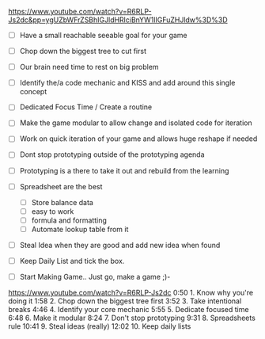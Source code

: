 https://www.youtube.com/watch?v=R6RLP-Js2dc&pp=ygUZbWFrZSBhIGJldHRlciBnYW1lIGFuZHJldw%3D%3D

- [ ] Have a small reachable seeable goal for your game
- [ ] Chop down the biggest tree to cut first
- [ ] Our brain need time to rest on big problem
- [ ] Identify the/a code mechanic and KISS and add around this single concept
- [ ] Dedicated Focus Time / Create a routine
- [ ] Make the game modular to allow change and isolated code for iteration
- [ ] Work on quick iteration of your game and allows huge reshape if needed
- [ ] Dont stop prototyping outside of the prototyping agenda
- [ ] Prototyping is a there to take it out and rebuild from the learning
- [ ] Spreadsheet are the best
  - [ ] Store balance data
  - [ ] easy to work
  - [ ] formula and formatting
  - [ ] Automate lookup table from it
- [ ] Steal Idea when they are good and add new idea when found
- [ ] Keep Daily List and tick the box.
- [ ] Start Making Game.. Just go, make a game ;)-


https://www.youtube.com/watch?v=R6RLP-Js2dc
0:50 1. Know why you're doing it
1:58 2. Chop down the biggest tree first
3:52 3. Take intentional breaks
4:46 4. Identify your core mechanic
5:55 5. Dedicate focused time
6:48 6. Make it modular
8:24 7. Don't stop prototyping
9:31 8. Spreadsheets rule
10:41 9. Steal ideas (really)
12:02 10. Keep daily lists
